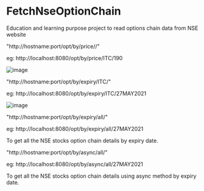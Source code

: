 # FetchNseOptionChain
Education and learning purpose project to read options chain data from NSE website

"http://hostname:port/opt/by/price/<symbol>/<Strik Price>"
  
  eg: http://localhost:8080/opt/by/price/ITC/190
  
  ![image](https://user-images.githubusercontent.com/19818842/119996360-4d992000-bfec-11eb-9bf0-56ca461501c2.png)
  
"http://hostname:port/opt/by/expiry/ITC/<Expiry Date>"
  
  eg: http://localhost:8080/opt/by/expiry/ITC/27MAY2021

  ![image](https://user-images.githubusercontent.com/19818842/119996729-a7014f00-bfec-11eb-91cd-61d623659984.png)
  
"http://hostname:port/opt/by/expiry/all/<Expiry Date>"
  
  eg: http://localhost:8080/opt/by/expiry/all/27MAY2021
  
  To get all the NSE stocks option chain details by expiry date.

"http://hostname:port/opt/by/async/all/<Expiry Date>"
  
  eg: http://localhost:8080/opt/by/async/all/27MAY2021
  
  To get all the NSE stocks option chain details using async method by expiry date.
